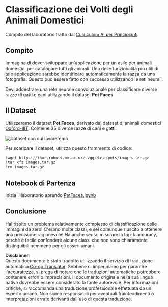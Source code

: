 <!--
CO_OP_TRANSLATOR_METADATA:
{
  "original_hash": "f3d2cee9cb3c52160419e560c57a690e",
  "translation_date": "2025-08-26T07:03:23+00:00",
  "source_file": "lessons/4-ComputerVision/07-ConvNets/lab/README.md",
  "language_code": "it"
}
-->
# Classificazione dei Volti degli Animali Domestici

Compito del laboratorio tratto dal [Curriculum AI per Principianti](https://github.com/microsoft/ai-for-beginners).

## Compito

Immagina di dover sviluppare un'applicazione per un asilo per animali domestici per catalogare tutti gli animali. Una delle funzionalità più utili di tale applicazione sarebbe identificare automaticamente la razza da una fotografia. Questo può essere fatto con successo utilizzando le reti neurali.

Devi addestrare una rete neurale convoluzionale per classificare diverse razze di gatti e cani utilizzando il dataset **Pet Faces**.

## Il Dataset

Utilizzeremo il dataset **Pet Faces**, derivato dal dataset di animali domestici [Oxford-IIIT](https://www.robots.ox.ac.uk/~vgg/data/pets/). Contiene 35 diverse razze di cani e gatti.

![Dataset con cui lavoreremo](../../../../../../translated_images/data.50b2a9d5484bdbf0f52f5765b381cec9efe2bd296a98f007f90bedb6ac67f2a8.it.png)

Per scaricare il dataset, utilizza questo frammento di codice:

```python
!wget https://thor.robots.ox.ac.uk/~vgg/data/pets/images.tar.gz
!tar xfz images.tar.gz
!rm images.tar.gz
```

## Notebook di Partenza

Inizia il laboratorio aprendo [PetFaces.ipynb](../../../../../../lessons/4-ComputerVision/07-ConvNets/lab/PetFaces.ipynb)

## Conclusione

Hai risolto un problema relativamente complesso di classificazione delle immagini da zero! C'erano molte classi, e sei comunque riuscito a ottenere una precisione ragionevole! Ha anche senso misurare la top-k accuracy, perché è facile confondere alcune classi che non sono chiaramente distinguibili nemmeno per gli esseri umani.

**Disclaimer**:  
Questo documento è stato tradotto utilizzando il servizio di traduzione automatica [Co-op Translator](https://github.com/Azure/co-op-translator). Sebbene ci impegniamo per garantire l'accuratezza, si prega di notare che le traduzioni automatiche potrebbero contenere errori o imprecisioni. Il documento originale nella sua lingua nativa dovrebbe essere considerato la fonte autorevole. Per informazioni critiche, si raccomanda una traduzione professionale effettuata da un esperto umano. Non siamo responsabili per eventuali fraintendimenti o interpretazioni errate derivanti dall'uso di questa traduzione.